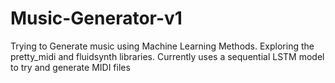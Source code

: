 # Music-Generator-v1
Trying to Generate music using Machine Learning Methods.
Exploring the pretty_midi and fluidsynth libraries.
Currently uses a sequential LSTM model to try and generate MIDI files
